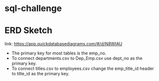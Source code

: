 # sql-challenge

# ERD Sketch

link: https://app.quickdatabasediagrams.com/#/d/N8WIAU 

- The primary key for most tables is the emp_no. 
- To connect departments.csv to Dep_Emp.csv use dept_no as the primary key. 
- To connect titles.csv to employees.csv change the emp_title_id header to title_id as the primary key.
